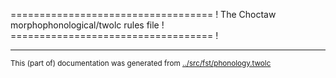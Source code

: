 =================================== !
The Choctaw morphophonological/twolc rules file !
=================================== !





























* * *
<small>This (part of) documentation was generated from [../src/fst/phonology.twolc](http://github.com/giellalt/lang-cho/blob/main/../src/fst/phonology.twolc)</small>